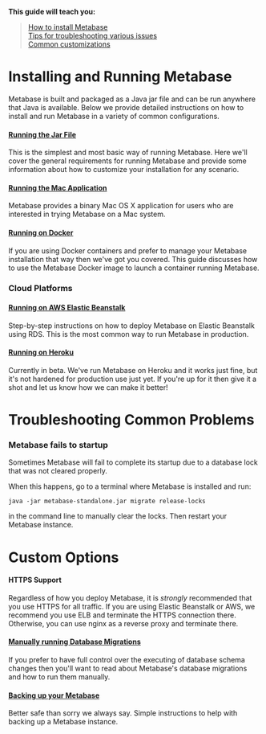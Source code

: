 
**This guide will teach you:**

> [How to install Metabase](#installing-metabase)  
> [Tips for troubleshooting various issues](#troubleshooting-metabase)  
> [Common customizations](#customizing-metabase)


# <a name="installing-metabase"></a>Installing and Running Metabase

Metabase is built and packaged as a Java jar file and can be run anywhere that Java is available.  Below we provide detailed instructions on how to install and run Metabase in a variety of common configurations.

#### [Running the Jar File](running-the-metabase-jar-file.md)
This is the simplest and most basic way of running Metabase.  Here we'll cover the general requirements for running Metabase and provide some information about how to customize your installation for any scenario.

#### [Running the Mac Application](running-the-metabase-mac-app.md)
Metabase provides a binary Mac OS X application for users who are interested in trying Metabase on a Mac system.

#### [Running on Docker](running-metabase-on-docker.md)
If you are using Docker containers and prefer to manage your Metabase installation that way then we've got you covered.  This guide discusses how to use the Metabase Docker image to launch a container running Metabase.


### Cloud Platforms

#### [Running on AWS Elastic Beanstalk](running-metabase-on-elastic-beanstalk.md)
Step-by-step instructions on how to deploy Metabase on Elastic Beanstalk using RDS.  This is the most common way to run Metabase in production.

#### [Running on Heroku](running-metabase-on-heroku.md)
Currently in beta.  We've run Metabase on Heroku and it works just fine, but it's not hardened for production use just yet.  If you're up for it then give it a shot and let us know how we can make it better!


# <a name="troubleshooting-metabase"></a>Troubleshooting Common Problems

### Metabase fails to startup

Sometimes Metabase will fail to complete its startup due to a database lock that was not cleared properly.

When this happens, go to a terminal where Metabase is installed and run:

    java -jar metabase-standalone.jar migrate release-locks

in the command line to manually clear the locks.  Then restart your Metabase instance.


# <a name="customizing-metabase"></a>Custom Options

#### HTTPS Support

Regardless of how you deploy Metabase, it is *strongly* recommended that you use HTTPS for all traffic. If you are using Elastic Beanstalk or AWS, we recommend you use ELB and terminate the HTTPS connection there. Otherwise, you can use nginx as a reverse proxy and terminate there.

#### [Manually running Database Migrations](manually-running-metabase-migrations.md)
If you prefer to have full control over the executing of database schema changes then you'll want to read about Metabase's database migrations and how to run them manually.

#### [Backing up your Metabase](backing-up-the-metabase-database.md)
Better safe than sorry we always say.  Simple instructions to help with backing up a Metabase instance.
